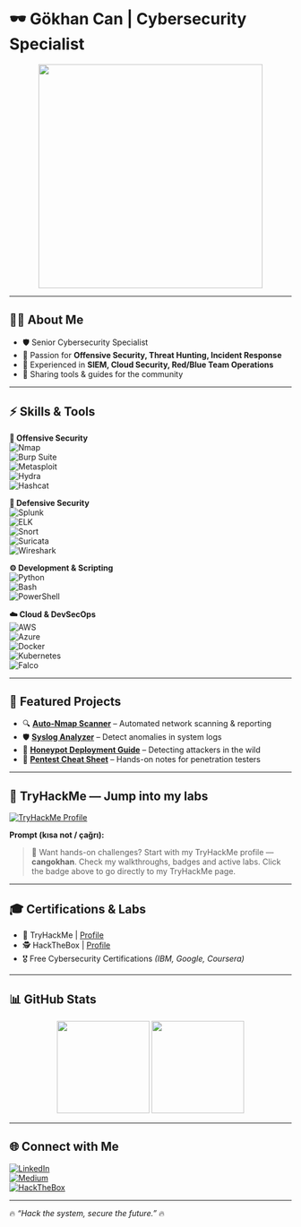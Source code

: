 # 🕶️ Gökhan Can | Cybersecurity Specialist  

<p align="center">
  <img src="https://upload.wikimedia.org/wikipedia/commons/6/64/Digital_rain_animation_medium_letters_shine.gif" width="400" />
</p>  

---

## 👨‍💻 About Me  
- 🛡️ Senior Cybersecurity Specialist  
- 🎯 Passion for **Offensive Security, Threat Hunting, Incident Response**  
- 🧰 Experienced in **SIEM, Cloud Security, Red/Blue Team Operations**  
- 🚀 Sharing tools & guides for the community  

---

## ⚡ Skills & Tools  

**🔴 Offensive Security**  
![Nmap](https://img.shields.io/badge/-Nmap-2E3440?logo=linux&logoColor=white)  
![Burp Suite](https://img.shields.io/badge/-Burp%20Suite-F37726?logo=burp-suite&logoColor=white)  
![Metasploit](https://img.shields.io/badge/-Metasploit-2C2C2C?logo=metasploit&logoColor=blue)  
![Hydra](https://img.shields.io/badge/-Hydra-333333?logo=gnu-bash&logoColor=green)  
![Hashcat](https://img.shields.io/badge/-Hashcat-2E3440?logo=lock&logoColor=yellow)  

**🔵 Defensive Security**  
![Splunk](https://img.shields.io/badge/-Splunk-000000?logo=splunk&logoColor=white)  
![ELK](https://img.shields.io/badge/-ELK%20Stack-005571?logo=elastic&logoColor=white)  
![Snort](https://img.shields.io/badge/-Snort-CC0000?logo=piggy-bank&logoColor=white)  
![Suricata](https://img.shields.io/badge/-Suricata-2E3440?logo=shield&logoColor=orange)  
![Wireshark](https://img.shields.io/badge/-Wireshark-1679A7?logo=wireshark&logoColor=white)  

**⚙️ Development & Scripting**  
![Python](https://img.shields.io/badge/-Python-3776AB?logo=python&logoColor=white)  
![Bash](https://img.shields.io/badge/-Bash-121011?logo=gnu-bash&logoColor=white)  
![PowerShell](https://img.shields.io/badge/-PowerShell-5391FE?logo=powershell&logoColor=white)  

**☁️ Cloud & DevSecOps**  
![AWS](https://img.shields.io/badge/-AWS-FF9900?logo=amazonaws&logoColor=white)  
![Azure](https://img.shields.io/badge/-Azure-0078D4?logo=microsoft-azure&logoColor=white)  
![Docker](https://img.shields.io/badge/-Docker-2496ED?logo=docker&logoColor=white)  
![Kubernetes](https://img.shields.io/badge/-Kubernetes-326CE5?logo=kubernetes&logoColor=white)  
![Falco](https://img.shields.io/badge/-Falco-0C5E92?logo=linux&logoColor=white)  

---

## 📂 Featured Projects  
- 🔍 **[Auto-Nmap Scanner](#)** – Automated network scanning & reporting  
- 🛡️ **[Syslog Analyzer](#)** – Detect anomalies in system logs  
- 🎣 **[Honeypot Deployment Guide](#)** – Detecting attackers in the wild  
- 📘 **[Pentest Cheat Sheet](#)** – Hands-on notes for penetration testers  

---

## 🧪 TryHackMe — Jump into my labs
<p>
  <a href="https://tryhackme.com/p/cangokhan" target="_blank" rel="noopener noreferrer">
    <img src="https://img.shields.io/badge/TryHackMe-Visit%20My%20Profile-FF6A00?logo=tryhackme&logoColor=white" alt="TryHackMe Profile" />
  </a>
</p>

**Prompt (kısa not / çağrı):**  
> 🚀 Want hands-on challenges? Start with my TryHackMe profile — **cangokhan**. Check my walkthroughs, badges and active labs. Click the badge above to go directly to my TryHackMe page.

---

## 🎓 Certifications & Labs  
- 🏴 TryHackMe | [Profile](https://tryhackme.com/p/cangokhan)  
- 🕵 HackTheBox | [Profile](#)  
- 🎖️ Free Cybersecurity Certifications *(IBM, Google, Coursera)*  

---

## 📊 GitHub Stats  

<p align="center">
  <img src="https://github-readme-stats.vercel.app/api?username=gokhvncan&show_icons=true&theme=radical" height="165"/>
  <img src="https://github-readme-stats.vercel.app/api/top-langs/?username=gokhvncan&layout=compact&theme=radical" height="165"/>
</p>  

---

## 🌐 Connect with Me  
[![LinkedIn](https://img.shields.io/badge/LinkedIn-Profile-blue?logo=linkedin)](#)  
[![Medium](https://img.shields.io/badge/Medium-Blogs-black?logo=medium)](#)  
[![HackTheBox](https://img.shields.io/badge/HackTheBox-Labs-green?logo=hackthebox)](#)  

---

🔥 *“Hack the system, secure the future.”* 🔥  



<!---


gokhvncan/gokhvncan is a ✨ special ✨ repository because its `README.md` (this file) appears on your GitHub profile.
You can click the Preview link to take a look at your changes.
--->
